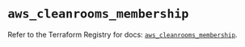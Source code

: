 # `aws_cleanrooms_membership`

Refer to the Terraform Registry for docs: [`aws_cleanrooms_membership`](https://registry.terraform.io/providers/hashicorp/aws/6.14.1/docs/resources/cleanrooms_membership).
